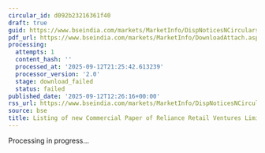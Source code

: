 ```yaml
---
circular_id: d092b23216361f40
draft: true
guid: https://www.bseindia.com/markets/MarketInfo/DispNoticesNCirculars.aspx?Noticeid={BA04C83A-FBCF-44D7-B28F-3702ECFE51F8}&noticeno=20250912-81&dt=09/12/2025&icount=81&totcount=103&flag=0
pdf_url: https://www.bseindia.com/markets/MarketInfo/DownloadAttach.aspx?id=20250912-81&attachedId=
processing:
  attempts: 1
  content_hash: ''
  processed_at: '2025-09-12T21:25:42.613239'
  processor_version: '2.0'
  stage: download_failed
  status: failed
published_date: '2025-09-12T12:26:16+00:00'
rss_url: https://www.bseindia.com/markets/MarketInfo/DispNoticesNCirculars.aspx?Noticeid={BA04C83A-FBCF-44D7-B28F-3702ECFE51F8}&noticeno=20250912-81&dt=09/12/2025&icount=81&totcount=103&flag=0
source: bse
title: Listing of new Commercial Paper of Reliance Retail Ventures Limited
---
```


Processing in progress...